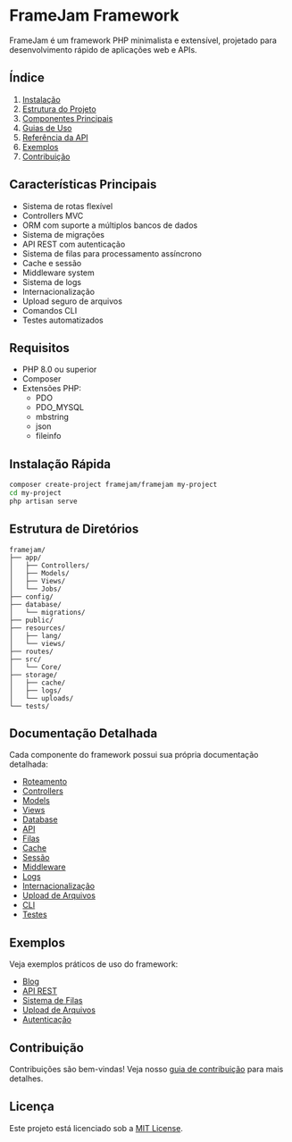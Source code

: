 # FrameJam Framework

FrameJam é um framework PHP minimalista e extensível, projetado para desenvolvimento rápido de aplicações web e APIs.

## Índice

1. [Instalação](installation.md)
2. [Estrutura do Projeto](structure.md)
3. [Componentes Principais](components.md)
4. [Guias de Uso](guides/README.md)
5. [Referência da API](api/README.md)
6. [Exemplos](examples/README.md)
7. [Contribuição](contributing.md)

## Características Principais

- Sistema de rotas flexível
- Controllers MVC
- ORM com suporte a múltiplos bancos de dados
- Sistema de migrações
- API REST com autenticação
- Sistema de filas para processamento assíncrono
- Cache e sessão
- Middleware system
- Sistema de logs
- Internacionalização
- Upload seguro de arquivos
- Comandos CLI
- Testes automatizados

## Requisitos

- PHP 8.0 ou superior
- Composer
- Extensões PHP:
  - PDO
  - PDO_MYSQL
  - mbstring
  - json
  - fileinfo

## Instalação Rápida

```bash
composer create-project framejam/framejam my-project
cd my-project
php artisan serve
```

## Estrutura de Diretórios

```
framejam/
├── app/
│   ├── Controllers/
│   ├── Models/
│   ├── Views/
│   └── Jobs/
├── config/
├── database/
│   └── migrations/
├── public/
├── resources/
│   ├── lang/
│   └── views/
├── routes/
├── src/
│   └── Core/
├── storage/
│   ├── cache/
│   ├── logs/
│   └── uploads/
└── tests/
```

## Documentação Detalhada

Cada componente do framework possui sua própria documentação detalhada:

- [Roteamento](guides/routing.md)
- [Controllers](guides/controllers.md)
- [Models](guides/models.md)
- [Views](guides/views.md)
- [Database](guides/database.md)
- [API](guides/api.md)
- [Filas](guides/queues.md)
- [Cache](guides/cache.md)
- [Sessão](guides/session.md)
- [Middleware](guides/middleware.md)
- [Logs](guides/logging.md)
- [Internacionalização](guides/i18n.md)
- [Upload de Arquivos](guides/uploads.md)
- [CLI](guides/cli.md)
- [Testes](guides/testing.md)

## Exemplos

Veja exemplos práticos de uso do framework:

- [Blog](examples/blog.md)
- [API REST](examples/api.md)
- [Sistema de Filas](examples/queues.md)
- [Upload de Arquivos](examples/uploads.md)
- [Autenticação](examples/auth.md)

## Contribuição

Contribuições são bem-vindas! Veja nosso [guia de contribuição](contributing.md) para mais detalhes.

## Licença

Este projeto está licenciado sob a [MIT License](LICENSE). 